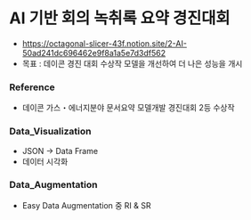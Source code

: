 # AI 기반 회의 녹취록 요약 경진대회
* https://octagonal-slicer-43f.notion.site/2-AI-50ad241dc696462e9f8a1a5e7d3df562
* 목표 : 데이콘 경진 대회 수상작 모델을 개선하여 더 나은 성능을 개시

### Reference
* 데이콘 가스・에너지분야 문서요약 모델개발 경진대회 2등 수상작

### Data_Visualization
* JSON -> Data Frame
* 데이터 시각화

### Data_Augmentation
* Easy Data Augmentation 중 RI & SR

